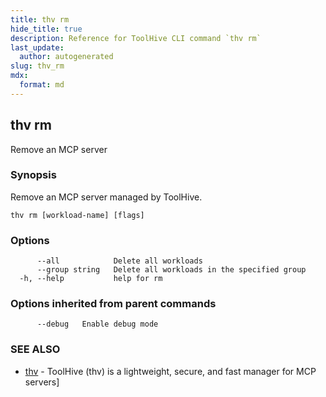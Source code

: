 ```yaml
---
title: thv rm
hide_title: true
description: Reference for ToolHive CLI command `thv rm`
last_update:
  author: autogenerated
slug: thv_rm
mdx:
  format: md
---
```


## thv rm

Remove an MCP server

### Synopsis

Remove an MCP server managed by ToolHive.

```
thv rm [workload-name] [flags]
```

### Options

```
      --all            Delete all workloads
      --group string   Delete all workloads in the specified group
  -h, --help           help for rm
```

### Options inherited from parent commands

```
      --debug   Enable debug mode
```

### SEE ALSO

* [thv](thv.md)  - ToolHive (thv) is a lightweight, secure, and fast manager for MCP servers]
